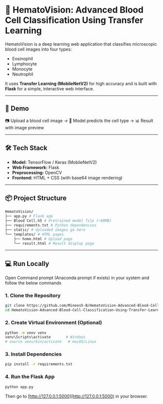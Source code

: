 # 🧬 HematoVision: Advanced Blood Cell Classification Using Transfer Learning

HematoVision is a deep learning web application that classifies microscopic blood cell images into four types:
- Eosinophil
- Lymphocyte
- Monocyte
- Neutrophil

It uses **Transfer Learning (MobileNetV2)** for high accuracy and is built with **Flask** for a simple, interactive web interface.

---

## 🚀 Demo

📷 Upload a blood cell image → 🧠 Model predicts the cell type → 📊 Result with image preview

---

## 🛠️ Tech Stack

- **Model:** TensorFlow / Keras (MobileNetV2)
- **Web Framework:** Flask
- **Preprocessing:** OpenCV
- **Frontend:** HTML + CSS (with base64 image rendering)

---

## 📦 Project Structure

```bash
HematoVision/
├── app.py # Flask app
├── Blood Cell.h5 # Pretrained model file (~60MB)
├── requirements.txt # Python dependencies
├── static/ # Uploaded images go here
└── templates/ # HTML pages
    ├── home.html # Upload page
    └── result.html # Result display page
```

---

## 💻 Run Locally

Open Command prompt (Anaconda prompt if exists) in your system and follow the below commands
### 1. Clone the Repository

```bash
git clone https://github.com/Mineesh-B/HematoVision-Advanced-Blood-Cell-Classification-Using-Transfer-Learning.git
cd HematoVision-Advanced-Blood-Cell-Classification-Using-Transfer-Learning
```
### 2. Create Virtual Environment (Optional)

```bash
python -m venv venv
venv\Scripts\activate       # Windows
# source venv/bin/activate   # macOS/Linux
```

### 3. Install Dependencies

```bash
pip install -r requirements.txt
```

### 4. Run the Flask App

```bash
python app.py
```

Then go to [http://127.0.0.1:5000](http://127.0.0.1:5000) in your browser.












